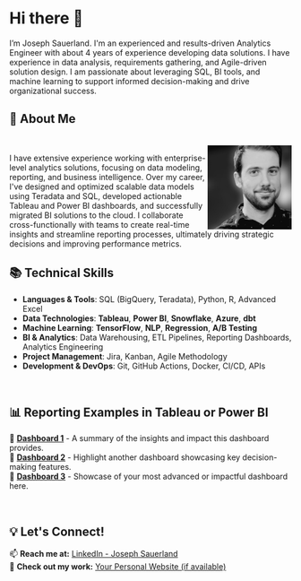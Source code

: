 # Hi there 👋  
I’m Joseph Sauerland. I'm an experienced and results-driven Analytics Engineer with about 4 years of experience developing data solutions. I have experience in data analysis, requirements gathering, and Agile-driven solution design. I am passionate about leveraging SQL, BI tools, and machine learning to support informed decision-making and drive organizational success.
<br>
## 🚀 About Me  
<br>
<img src="https://github.com/JRDK92/JRDK92/blob/main/Human.jpg" alt="My Profile Image" width="150" align="right"/>

I have extensive experience working with enterprise-level analytics solutions, focusing on data modeling, reporting, and business intelligence. Over my career, I've designed and optimized scalable data models using Teradata and SQL, developed actionable Tableau and Power BI dashboards, and successfully migrated BI solutions to the cloud. I collaborate cross-functionally with teams to create real-time insights and streamline reporting processes, ultimately driving strategic decisions and improving performance metrics.
<br>
## 📚 Technical Skills  
- **Languages & Tools**: SQL (BigQuery, Teradata), Python, R, Advanced Excel  
- **Data Technologies**: **Tableau**, **Power BI**, **Snowflake**, **Azure**, **dbt**  
- **Machine Learning**: **TensorFlow**, **NLP**, **Regression**, **A/B Testing**  
- **BI & Analytics**: Data Warehousing, ETL Pipelines, Reporting Dashboards, Analytics Engineering  
- **Project Management**: Jira, Kanban, Agile Methodology  
- **Development & DevOps**: Git, GitHub Actions, Docker, CI/CD, APIs
  
<br>

## 📊 Reporting Examples in Tableau or Power BI
🔹 **[Dashboard 1](#)** - A summary of the insights and impact this dashboard provides.  
🔹 **[Dashboard 2](#)** - Highlight another dashboard showcasing key decision-making features.  
🔹 **[Dashboard 3](#)** - Showcase of your most advanced or impactful dashboard here.


<br>

## 💡 Let's Connect!  
📫 **Reach me at:** [LinkedIn - Joseph Sauerland](https://www.linkedin.com/in/josephsauerland)  
🔗 **Check out my work:** [Your Personal Website (if available)](#)  

<br>
<br>
<br>
